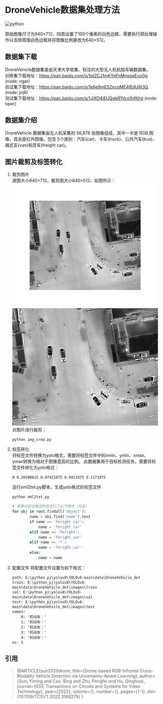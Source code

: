 # DroneVehicle数据集处理方法

![python](https://img.shields.io/badge/python-3.9+-yellow.svg)

原始图像尺寸为840×712，四周设置了100个像素的白色边框，需要执行预处理操作以去除周围白色边框并将图像比例更改为640×512。

## 数据集下载

DroneVenicle数据集是由天津大学收集、标注的大型无人机航拍车辆数据集。  
训练集下载地址：<https://pan.baidu.com/s/1ptZCJ1mKYqFnMnsgqEyoGg> (node: ngar)  
验证集下载地址：<https://pan.baidu.com/s/1e6e9mESZecpME4IEdU8t3Q> (node: jnj6)  
测试集下载地址：<https://pan.baidu.com/s/1JlXO4jEUQgkR1Vco1hfKhg> (node: tqwc)  

## 数据集介绍

DroneVehicle 数据集由无人机采集的 56,878 张图像组成，其中一半是 RGB 图像，其余是红外图像。包含 5个类别：汽车(car)、卡车(truck)、公共汽车(bus)、厢式车(van)和货车(freight car)。

## 图片裁剪及标签转化

1. 裁剪图片  
源图大小840×712，裁剪图大小640×512，如图所示：  
![源图](figure/00001_s.jpg)  
![裁剪图](figure/00001_c.jpg)  
对图片进行裁剪：

    ```python
    python img_crop.py
    ```

2. 标签转化  
将标签文件转换为yolo格式，需要将标签文件中的xmin、ymin、xmax、ymax转换为相对于图像宽高的比例。
此数据集用于目标检测任务，需要将标签文件转化为yolo格式：

    ```TEXT
    0 0.20390625 0.07421875 0.0421875 0.1171875
    ```

    运行xml2txt.py脚本，生成yolo格式的标签文件

    ```python
    python xml2txt.py
    ```

    ```python
    # 需要对部分错误标签进行了以下修改（可选）
    for obj in root.findall('object'):
            name = obj.find('name').text
            if name == 'feright car':
                name = 'feright_car'
            elif name == 'feright':
                name = 'feright_car'
            elif name == '*':
                name = 'feright_car'
            else:
                name = name
    ```

3. 配置文件
   将配置文件设置为如下格式：

    ```TEXT
    path: E:\python_pj\yolov8\YOLOv8-main\data\DroneVehicle_det
    train: E:\python_pj\yolov8\YOLOv8-main\data\DroneVehicle_det\images\train
    val: E:\python_pj\yolov8\YOLOv8-main\data\DroneVehicle_det\images\val
    test: E:\python_pj\yolov8\YOLOv8-main\data\DroneVehicle_det\images\test
    names:
        0: '机动车：'
        1: '机动车：'
        2: '机动车：'
        3: '机动车：'
        4: '机动车：'
    nc: 5

    ```

## 引用

>@ARTICLE{sun2020drone,
  title={Drone-based RGB-Infrared Cross-Modality Vehicle Detection via Uncertainty-Aware Learning}, 
  author={Sun, Yiming and Cao, Bing and Zhu, Pengfei and Hu, Qinghua},
  journal={IEEE Transactions on Circuits and Systems for Video Technology}, 
  year={2022},
  volume={},
  number={},
  pages={1-1},
  doi={10.1109/TCSVT.2022.3168279}
}
>
